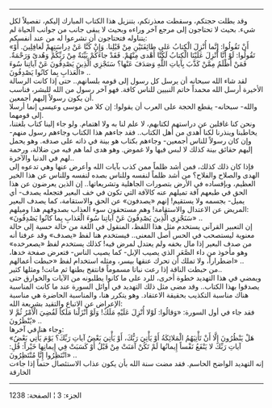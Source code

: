 ------------------------------------------------------------------------

وقد بطلت حجتكم، وسقطت معذرتكم، بتنزيل هذا الكتاب المبارك إليكم، تفصيلاً
لكل شيء. بحيث لا تحتاجون إلى مرجع آخر وراءه وبحيث لا يبقى جانب من جوانب
الحياة لم يتناوله فتحتاجون أن تشرعوا له من عند أنفسكم:  
«أَنْ تَقُولُوا: إِنَّما أُنْزِلَ الْكِتابُ عَلى طائِفَتَيْنِ مِنْ قَبْلِنا. وَإِنْ كُنَّا عَنْ دِراسَتِهِمْ
لَغافِلِينَ. أَوْ تَقُولُوا: لَوْ أَنَّا أُنْزِلَ عَلَيْنَا الْكِتابُ لَكُنَّا أَهْدى مِنْهُمْ. فَقَدْ جاءَكُمْ
بَيِّنَةٌ مِنْ رَبِّكُمْ وَهُدىً وَرَحْمَةٌ. فَمَنْ أَظْلَمُ مِمَّنْ كَذَّبَ بِآياتِ اللَّهِ وَصَدَفَ عَنْها؟ سَنَجْزِي
الَّذِينَ يَصْدِفُونَ عَنْ آياتِنا سُوءَ الْعَذابِ بِما كانُوا يَصْدِفُونَ» ..  
لقد شاء الله سبحانه أن يرسل كل رسول إلى قومه بلسانهم.. حتى إذا كانت
الرسالة الأخيرة أرسل الله محمداً خاتم النبيين للناس كافة. فهو آخر رسول من
الله للبشر، فناسب أن يكون رسولاً إليهم أجمعين.  
والله- سبحانه- يقطع الحجة على العرب أن يقولوا: إن كلا من موسى وعيسى إنما
أرسلا إلى قومهما.  
ونحن كنا غافلين عن دراستهم لكتابهم، لا علم لنا به ولا اهتمام. ولو جاء
إلينا كتاب بلغتنا، يخاطبنا وينذرنا لكنا أهدى من أهل الكتاب.. فقد جاءهم
هذا الكتاب وجاءهم رسول منهم- وإن كان رسولاً للناس أجمعين- وجاءهم بكتاب هو
بينة في ذاته على صدقه. وهو يحمل إليهم حقائق بينة كذلك لا لبس فيها ولا
غموض. وهو هدى لما هم فيه من ضلالة، ورحمة لهم في الدنيا والآخرة..  
فإذا كان ذلك كذلك، فمن أشد ظلماً ممن كذب بآيات الله وأعرض عنها وهي تدعوه
إلى الهدى والصلاح والفلاح؟ من أشد ظلماً لنفسه وللناس بصده لنفسه وللناس عن
هذا الخير العظيم، وبإفساده في الأرض بتصورات الجاهلية وتشريعاتها.. إن
الذين يعرضون عن هذا الحق في طبعهم آفة تميلهم عنه كالآفة التي تكون في خف
البعير فتجعله يصدف- أي يميل- بجسمه ولا يستقيم! إنهم «يصدفون» عن الحق
والاستقامة، كما يصدف البعير المريض عن الاعتدال والاستقامة! وهم مستحقون
سوء العذاب بصدوفهم هذا وميلهم:  
«سَنَجْزِي الَّذِينَ يَصْدِفُونَ عَنْ آياتِنا سُوءَ الْعَذابِ بِما كانُوا يَصْدِفُونَ» ..  
إن التعبير القرآني يستخدم مثل هذا اللفظ، المنقول في اللغة من حالة حسية
إلى حالة معنوية ليستصحب في الحس أصل المعنى.. فيستخدم هنا لفظ «يصدف» وقد
عرفنا أنه من صدف البعير إذا مال بخفه ولم يعتدل لمرض فيه! كذلك يستخدم لفظ
«يصعرخده» وهو مأخوذ من داء الصَّعَر الذي يصيب الإبل- كما يصيب الناس- فتعرض
صفحة خدها، اضطراراً، ولا تملك أن تحرك عنقها بيسر، ومثله استخدام لفظ «حبطت
أعمالهم» ..  
من حبطت الناقة إذا رعت نباتا مسموماً فانتفخ بطنها ثم ماتت! ومثلها
كثير..  
ويمضي في هذا التهديد خطوة أخرى، للرد على ما كانوا يطلبونه من الآيات
والخوارق حتى يصدقوا بهذا الكتاب.. وقد مضى مثل ذلك التهديد في أوائل
السورة عند ما كانت المناسبة هناك مناسبة التكذيب بحقيقة الاعتقاد. وهو
يتكرر هنا، والمناسبة الحاضرة هي مناسبة الإعراض عن الاتباع والتقيد بشريعة
الله:  
فقد جاء في أول السورة: «وَقالُوا: لَوْلا أُنْزِلَ عَلَيْهِ مَلَكٌ! وَلَوْ أَنْزَلْنا مَلَكاً لَقُضِيَ
الْأَمْرُ ثُمَّ لا يُنْظَرُونَ» ..  
وجاء هنا في آخرها:  
«هَلْ يَنْظُرُونَ إِلَّا أَنْ تَأْتِيَهُمُ الْمَلائِكَةُ أَوْ يَأْتِيَ رَبُّكَ، أَوْ يَأْتِيَ بَعْضُ آياتِ رَبِّكَ؟ يَوْمَ
يَأْتِي بَعْضُ آياتِ رَبِّكَ لا يَنْفَعُ نَفْساً إِيمانُها لَمْ تَكُنْ آمَنَتْ مِنْ قَبْلُ أَوْ كَسَبَتْ فِي
إِيمانِها خَيْراً: قُلِ: انْتَظِرُوا إِنَّا مُنْتَظِرُونَ» ..  
إنه التهديد الواضح الحاسم. فقد مضت سنة الله بأن يكون عذاب الاستئصال حتماً
إذا جاءت الخارقة

------------------------------------------------------------------------

الجزء: 3 ¦ الصفحة: 1238

